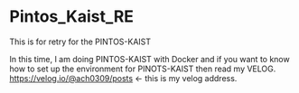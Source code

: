 # Pintos_Kaist_RE
This is for retry for the PINTOS-KAIST

In this time, I am doing PINTOS-KAIST with Docker and if you want to know how to set up the environment for PINOTS-KAIST then read my VELOG.
https://velog.io/@ach0309/posts   <- this is my velog address.
